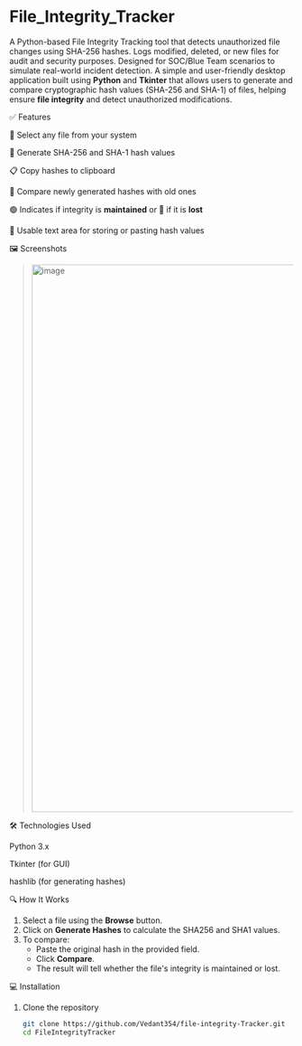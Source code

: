# File_Integrity_Tracker
A Python-based File Integrity Tracking tool that detects unauthorized file changes using SHA-256 hashes. Logs modified, deleted, or new files for audit and security purposes. Designed for SOC/Blue Team scenarios to simulate real-world incident detection.
A simple and user-friendly desktop application built using **Python** and **Tkinter** that allows users to generate and compare cryptographic hash values (SHA-256 and SHA-1) of files, helping ensure **file integrity** and detect unauthorized modifications.

✅ Features

📁 Select any file from your system

🔐 Generate SHA-256 and SHA-1 hash values

📋 Copy hashes to clipboard

🔄 Compare newly generated hashes with old ones

🟢 Indicates if integrity is **maintained** or 🔴 if it is **lost**

📝 Usable text area for storing or pasting hash values


🖼️ Screenshots

> <img width="1534" height="969" alt="image" src="https://github.com/user-attachments/assets/d1d76231-3d14-4ca6-a956-f2bd5afa7b5b" />

🛠 Technologies Used

Python 3.x

Tkinter (for GUI)

hashlib (for generating hashes)



🔍 How It Works

1. Select a file using the **Browse** button.
2. Click on **Generate Hashes** to calculate the SHA256 and SHA1 values.
3. To compare:
   - Paste the original hash in the provided field.
   - Click **Compare**.
   - The result will tell whether the file's integrity is maintained or lost.

💻 Installation

1. Clone the repository
   ```bash
   git clone https://github.com/Vedant354/file-integrity-Tracker.git
   cd FileIntegrityTracker
